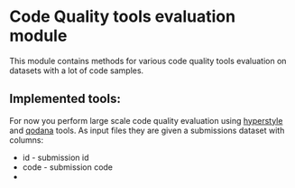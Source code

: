 # Code Quality tools evaluation module

This module contains methods for various code quality tools evaluation on datasets with a lot of code samples.

## Implemented tools:

For now you perform large scale code quality evaluation using [hyperstyle](hyperstyle) and [qodana](qodana) tools.
As input files they are given a submissions dataset with columns:

* id - submission id
* code - submission code
* 